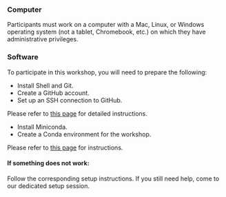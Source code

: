 ### Computer

Participants must work on a computer with a Mac, Linux, or Windows operating system (not a tablet, Chromebook, etc.) on which they have administrative privileges. 

### Software

To participate in this workshop, you will need to prepare the following:

- Install Shell and Git.
- Create a GitHub account.
- Set up an SSH connection to GitHub. 
  
Please refer to [this page](https://carpentries-incubator.github.io/collaborative-git-and-github-lesson/) for detailed instructions.

- Install Miniconda.
- Create a Conda environment for the workshop. 

Please refer to [this page](https://esciencecenter-digital-skills.github.io/good-practices-lesson/#software-setup) for instructions.


#### If something does not work:
Follow the corresponding setup instructions. If you still need help, come to our dedicated setup session.

